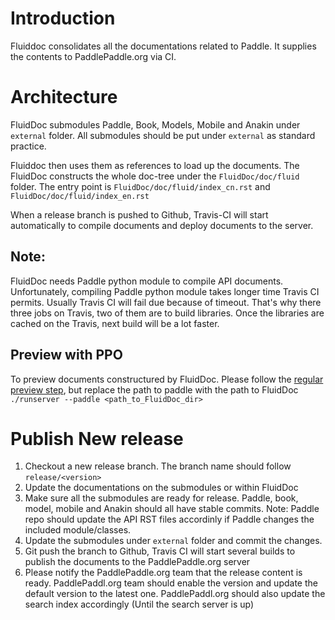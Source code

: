 # Introduction
Fluiddoc consolidates all the documentations related to Paddle. It supplies the contents to PaddlePaddle.org via CI. 

# Architecture
FluidDoc submodules Paddle, Book, Models, Mobile and Anakin under `external` folder. All submodules should be put under `external` as standard practice. 

Fluiddoc then uses them as references to load up the documents. The FluidDoc constructs the whole doc-tree under the `FluidDoc/doc/fluid` folder. The entry point is `FluidDoc/doc/fluid/index_cn.rst` and `FluidDoc/doc/fluid/index_en.rst`

When a release branch is pushed to Github, Travis-CI will start automatically to compile documents and deploy documents to the server. 

## Note: 
FluidDoc needs Paddle python module to compile API documents. Unfortunately, compiling Paddle python module takes longer time Travis CI permits. Usually Travis CI will fail due because of timeout. That's why there three jobs on Travis, two of them are to build libraries. Once the libraries are cached on the Travis, next build will be a lot faster.

## Preview with PPO
To preview documents constructured by FluidDoc. Please follow the [regular preview step](https://github.com/PaddlePaddle/PaddlePaddle.org/blob/develop/README.md), but replace the path to paddle with the path to FluidDoc
`./runserver --paddle <path_to_FluidDoc_dir>`

# Publish New release
1. Checkout a new release branch. The branch name should follow `release/<version>`
1. Update the documentations on the submodules or within FluidDoc
1. Make sure all the submodules are ready for release. Paddle, book, model, mobile and Anakin should all have stable commits. Note: Paddle repo should update the API RST files accordinly if Paddle changes the included module/classes. 
1. Update the submodules under `external` folder and commit the changes.
1. Git push the branch to Github, Travis CI will start several builds to publish the documents to the PaddlePaddle.org server
1. Please notify the PaddlePaddle.org team that the release content is ready. PaddlePaddl.org team should enable the version and update the default version to the latest one. PaddlePaddl.org should also update the search index accordingly (Until the search server is up)

